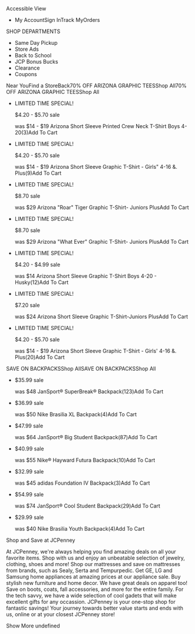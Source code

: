 Accessible View

*   My AccountSign InTrack MyOrders

SHOP DEPARTMENTS

*   Same Day Pickup
*   Store Ads
*   Back to School
*   JCP Bonus Bucks
*   Clearance
*   Coupons

Near YouFind a StoreBack70% OFF ARIZONA GRAPHIC TEESShop All70% OFF ARIZONA GRAPHIC TEESShop All

*   LIMITED TIME SPECIAL!
    
    $4.20 - $5.70 sale
    
    was $14 - $19 Arizona Short Sleeve Printed Crew Neck T-Shirt Boys 4-20(3)Add To Cart
*   LIMITED TIME SPECIAL!
    
    $4.20 - $5.70 sale
    
    was $14 - $19 Arizona Short Sleeve Graphic T-Shirt - Girls" 4-16 &. Plus(9)Add To Cart
*   LIMITED TIME SPECIAL!
    
    $8.70 sale
    
    was $29 Arizona "Roar" Tiger Graphic T-Shirt- Juniors PlusAdd To Cart
*   LIMITED TIME SPECIAL!
    
    $8.70 sale
    
    was $29 Arizona "What Ever" Graphic T-Shirt- Juniors PlusAdd To Cart
*   LIMITED TIME SPECIAL!
    
    $4.20 - $4.99 sale
    
    was $14 Arizona Short Sleeve Graphic T-Shirt Boys 4-20 - Husky(12)Add To Cart
*   LIMITED TIME SPECIAL!
    
    $7.20 sale
    
    was $24 Arizona Short Sleeve Graphic T-Shirt-Juniors PlusAdd To Cart
*   LIMITED TIME SPECIAL!
    
    $4.20 - $5.70 sale
    
    was $14 - $19 Arizona Short Sleeve Graphic T-Shirt - Girls' 4-16 &. Plus(20)Add To Cart

SAVE ON BACKPACKSShop AllSAVE ON BACKPACKSShop All

*   $35.99 sale
    
    was $48 JanSport® SuperBreak® Backpack(123)Add To Cart
*   $36.99 sale
    
    was $50 Nike Brasilia XL Backpack(4)Add To Cart
*   $47.99 sale
    
    was $64 JanSport® Big Student Backpack(87)Add To Cart
*   $40.99 sale
    
    was $55 Nike® Hayward Futura Backpack(10)Add To Cart
*   $32.99 sale
    
    was $45 adidas Foundation IV Backpack(3)Add To Cart
*   $54.99 sale
    
    was $74 JanSport® Cool Student Backpack(29)Add To Cart
*   $29.99 sale
    
    was $40 Nike Brasilia Youth Backpack(4)Add To Cart

Shop and Save at JCPenney

At JCPenney, we're always helping you find amazing deals on all your favorite items. Shop with us and enjoy an unbeatable selection of jewelry, clothing, shoes and more! Shop our mattresses and save on mattresses from brands, such as Sealy, Serta and Tempurpedic. Get GE, LG and Samsung home appliances at amazing prices at our appliance sale. Buy stylish new furniture and home decor. We have great deals on apparel too! Save on boots, coats, fall accessories, and more for the entire family. For the tech savvy, we have a wide selection of cool gadets that will make excellent gifts for any occassion. JCPenney is your one-stop shop for fantastic savings! Your journey towards better value starts and ends with us, online or at your closest JCPenney store!

Show More undefined